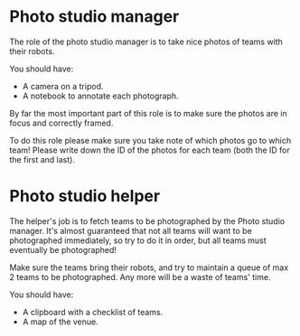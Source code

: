 # Photo studio manager

The role of the photo studio manager is to take nice photos of teams with their robots.

You should have:
- A camera on a tripod.
- A notebook to annotate each photograph.

By far the most important part of this role is to make sure the photos are in focus and correctly framed.

To do this role please make sure you take note of which photos go to which team! Please write down the ID of the photos for each team (both the ID for the first and last).

# Photo studio helper

The helper's job is to fetch teams to be photographed by the Photo studio manager. It's almost guaranteed that not all teams will want to be photographed immediately, so try to do it in order, but all teams must eventually be photographed!

Make sure the teams bring their robots, and try to maintain a queue of max 2 teams to be photographed. Any more will be a waste of teams' time.

You should have:
- A clipboard with a checklist of teams.
- A map of the venue.
